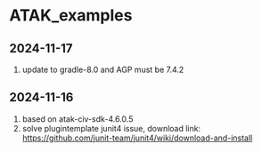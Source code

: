 # ATAK_examples

## 2024-11-17
1. update to gradle-8.0 and AGP must be 7.4.2

## 2024-11-16
1. based on atak-civ-sdk-4.6.0.5
2. solve plugintemplate junit4 issue, download link: https://github.com/junit-team/junit4/wiki/download-and-install

